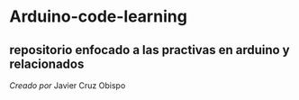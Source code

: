 # Arduino-code-learning

## repositorio enfocado a las practivas en arduino y relacionados

*Creado por* Javier Cruz Obispo
